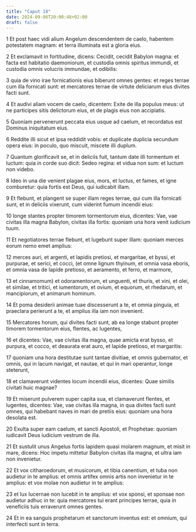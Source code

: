 ```yaml
---
title: "Caput 18"
date: 2024-09-06T20:00:48+02:00
draft: false
---
```



1 Et post haec vidi alium Angelum descendentem de caelo, habentem potestatem magnam: et terra illuminata est a gloria eius.

2 Et exclamavit in fortitudine, dicens: Cecidit, cecidit Babylon magna: et facta est habitatio daemoniorum, et custodia omnis spiritus immundi, et custodia omnis volucris immundae, et odibilis:

3 quia de vino irae fornicationis eius biberunt omnes gentes: et reges terrae cum illa fornicati sunt: et mercatores terrae de virtute deliciarum eius divites facti sunt.

4 Et audivi aliam vocem de caelo, dicentem: Exite de illa populus meus: ut ne participes sitis delictorum eius, et de plagis eius non accipiatis.

5 Quoniam pervenerunt peccata eius usque ad caelum, et recordatus est Dominus iniquitatum eius.

6 Reddite illi sicut et ipsa reddidit vobis: et duplicate duplicia secundum opera eius: in poculo, quo miscuit, miscete illi duplum.

7 Quantum glorificavit se, et in deliciis fuit, tantum date illi tormentum et luctum: quia in corde suo dicit: Sedeo regina: et vidua non sum: et luctum non videbo.

8 Ideo in una die venient plagae eius, mors, et luctus, et fames, et igne comburetur: quia fortis est Deus, qui iudicabit illam.

9 Et flebunt, et plangent se super illam reges terrae, qui cum illa fornicati sunt, et in deliciis vixerunt, cum viderint fumum incendii eius:

10 longe stantes propter timorem tormentorum eius, dicentes: Vae, vae civitas illa magna Babylon, civitas illa fortis: quoniam una hora venit iudicium tuum.

11 Et negotiatores terrae flebunt, et lugebunt super illam: quoniam merces eorum nemo emet amplius:

12 merces auri, et argenti, et lapidis pretiosi, et margaritae, et byssi, et purpurae, et serici, et cocci, (et omne lignum thyinum, et omnia vasa eboris, et omnia vasa de lapide pretioso, et aeramento, et ferro, et marmore,

13 et cinnamomum) et odoramentorum, et unguenti, et thuris, et vini, et olei, et similae, et tritici, et iumentorum, et ovium, et equorum, et rhedarum, et mancipiorum, et animarum hominum.

14 Et poma desiderii animae tuae discesserunt a te, et omnia pinguia, et praeclara perierunt a te, et amplius illa iam non invenient.

15 Mercatores horum, qui divites facti sunt, ab ea longe stabunt propter timorem tormentorum eius, flentes, ac lugentes,

16 et dicentes: Vae, vae civitas illa magna, quae amicta erat bysso, et purpura, et cocco, et deaurata erat auro, et lapide pretioso, et margaritis:

17 quoniam una hora destitutae sunt tantae divitiae, et omnis gubernator, et omnis, qui in lacum navigat, et nautae, et qui in mari operantur, longe steterunt,

18 et clamaverunt videntes locum incendii eius, dicentes: Quae similis civitati huic magnae?

19 Et miserunt pulverem super capita sua, et clamaverunt flentes, et lugentes, dicentes: Vae, vae civitas illa magna, in qua divites facti sunt omnes, qui habebant naves in mari de pretiis eius: quoniam una hora desolata est.

20 Exulta super eam caelum, et sancti Apostoli, et Prophetae: quoniam iudicavit Deus iudicium vestrum de illa.

21 Et sustulit unus Angelus fortis lapidem quasi molarem magnum, et misit in mare, dicens: Hoc impetu mittetur Babylon civitas illa magna, et ultra iam non invenietur.

22 Et vox citharoedorum, et musicorum, et tibia canentium, et tuba non audietur in te amplius: et omnis artifex omnis artis non invenietur in te amplius: et vox molae non audietur in te amplius:

23 et lux lucernae non lucebit in te amplius: et vox sponsi, et sponsae non audietur adhuc in te: quia mercatores tui erant principes terrae, quia in veneficiis tuis erraverunt omnes gentes.

24 Et in ea sanguis prophetarum et sanctorum inventus est: et omnium, qui interfecti sunt in terra.

